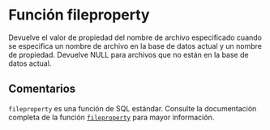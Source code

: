 ﻿---
SidebarGroup: "Funciones de sistema"
Autogenerated: true
---

# Función  fileproperty

Devuelve el valor de propiedad del nombre de archivo especificado cuando se especifica un nombre de archivo en la base de datos actual y un nombre de propiedad. Devuelve NULL para archivos que no están en la base de datos actual.

## Comentarios 

`fileproperty` es una función de SQL estándar. Consulte la documentación completa de la función [`fileproperty`](https://learn.microsoft.com/es-es/sql/t-sql/functions/fileproperty-transact-sql) para mayor información.
